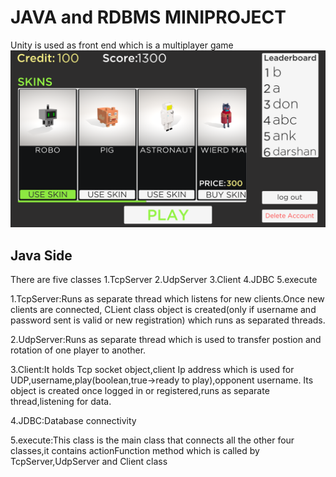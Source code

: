 # JAVA and RDBMS MINIPROJECT
Unity is used as front end which is a multiplayer game
![alt text](https://github.com/arjungaonkar/MiniProject/blob/master/images/Screenshot_20181025-190921.png "MiniProject")
## Java Side
There are five classes
1.TcpServer
2.UdpServer
3.Client
4.JDBC
5.execute

1.TcpServer:Runs as separate thread which listens for new clients.Once new clients are connected, CLient class object is created(only if               username and password sent is valid or new registration) which runs as separated threads.

2.UdpServer:Runs as separate thread which is used to transfer postion and rotation of one player to another.

3.Client:It holds Tcp socket object,client Ip address which is used for UDP,username,play(boolean,true->ready to play),opponent username.
         Its object is created once logged in or registered,runs as separate thread,listening for data.
         
4.JDBC:Database connectivity

5.execute:This class is the main class that connects all the other four classes,it contains actionFunction method which is called by                   TcpServer,UdpServer and Client class
